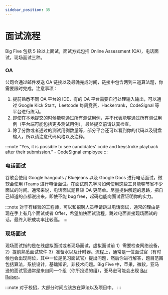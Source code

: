 ```yaml
---
sidebar_position: 35
---
```


# 面试流程

Big Five 包括 5 轮以上面试，面试方式包括 Online Assessment (OA)，电话面试，现场面试三种。

### OA
公司会通过邮件发送 OA 链接以及最晚完成时间，链接中包含两到三道算法题，你需要限时完成。注意事项：

1. 提前熟悉不同 OA 平台的 IDE，有的 OA 平台需要自行处理输入输出，可以通过 Google Kick Start，Leetcode 每周竞赛，Hackerrank，CodeSignal 等平台进行练习。
2. 即使在本地提交的时候能够通过所有测试用例，并不代表能够通过所有测试用例（平台端可能包括更多测试用例），最终提交前请认真检查。
3. 除了分数或者通过的测试用例数量等，部分平台还可以看到你的代码以及键盘输入，所以请注意代码风格以及注释。

:::note
“Yes, it is possible to see candidates' code and keystroke playback after their submission.” - CodeSignal employee
:::

### 电话面试
谷歌会使用 Google hangouts / Bluejeans 以及 Google Docs 进行电话面试，微软会使用 iTeams 进行电话面试。在面试前先学习如何使用这些工具能够节省不少面试的时间。通常来说，电话面试题目较 OA 更简单。尽量提供解题的思路，把自己知道的点都说出来。即使不能 bug free，起码也能向面试官证明你的实力。

:::note
对于有经验的工程师，可以和招聘人员申请跳过电话面试，通常的理由是现在手上有几个面试或者 Offer，希望加快面试流程。跳过电面直接现场面试的话，最终入职成功率比较高。
:::

### 现场面试
现场面试指的是在线虚拟面试或者现场面试，虚拟面试前 1）需要检查网络设备，2）提前熟悉面试软件 3）准备水以及计时器。流程上，通常是一位面试官（有时候也会出现两位，其中一位是见习面试官）提出问题，然后你进行解答，题目范围包括算法，系统设计，基础知识，非技术问题。Big Five 中，苹果，微软，亚马逊的面试官通常是来自同一个组（你所投递的组），亚马逊可能会出现 [Bar Raiser](https://blog.aboutamazon.eu/working-at-amazon/what-is-a-bar-raiser-at-amazon)。

:::note
对于校招，大部分时间应该放在算法以及项目中。
:::
